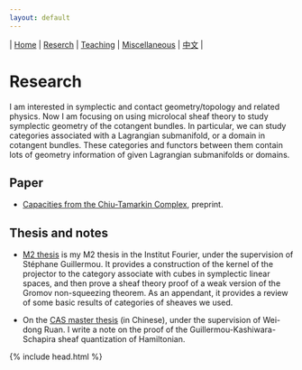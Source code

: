```yaml
---
layout: default
---
```




| [Home](index.md)  | [Reserch](research-en.md)    | [Teaching](teaching-en.md) | [Miscellaneous](miscellaneous-en.md)        | [中文](research-ch.md) |


# Research

I am interested in symplectic and contact geometry/topology and related physics.  Now I am focusing on using microlocal sheaf theory to study symplectic geometry of the cotangent bundles. In particular, we can study categories associated with a Lagrangian submanifold, or a domain in cotangent bundles. These categories and functors between them contain lots of geometry information of given Lagrangian submanifolds or domains.

## Paper

- [Capacities from the Chiu-Tamarkin Complex](https://arxiv.org/abs/2103.05143), preprint. 

## Thesis and notes

- [M2 thesis](Files/M2_thesis.pdf) is my M2 thesis in the Institut Fourier, under the supervision of Stéphane Guillermou. It provides a construction of the kernel of the projector to the category associate with cubes in symplectic linear spaces, and then prove a sheaf theory proof of a weak version of the Gromov non-squeezing theorem. As an appendant, it provides a review of some basic results of categories of sheaves we used.

- On the [CAS master thesis](Files/CAS_Thesis.pdf) (in Chinese), under the supervision of Wei-dong Ruan. I write a note on the proof of the Guillermou-Kashiwara-Schapira sheaf quantization of Hamiltonian.


{% include head.html %}
